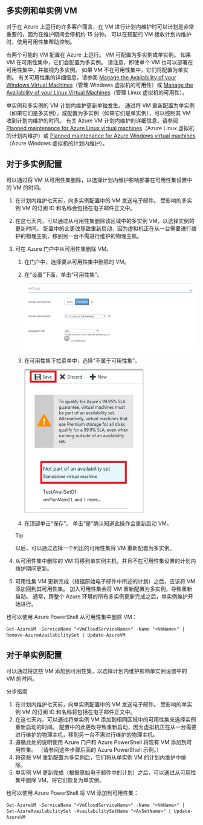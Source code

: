 ## <a name="multi-and-single-instance-vms"></a>多实例和单实例 VM
对于在 Azure 上运行的许多客户而言，在 VM 进行计划内维护时可以计划是非常重要的，因为在维护期间会停机约 15 分钟。 可以在预配的 VM 接收计划内维护时，使用可用性集帮助控制。

有两个可能的 VM 配置在 Azure 上运行。 VM 可配置为多实例或单实例。 如果 VM 在可用性集中，它们会配置为多实例。 请注意，即使单个 VM 也可以部署在可用性集中，并被视为多实例。 如果 VM 不在可用性集中，它们将配置为单实例。  有关可用性集的详细信息，请参阅 [Manage the Availability of your Windows Virtual Machines](../articles/virtual-machines/windows/manage-availability.md?toc=%2fvirtual-machines%2fwindows%2ftoc.json)（管理 Windows 虚拟机的可用性）或 [Manage the Availability of your Linux Virtual Machines](../articles/virtual-machines/linux/manage-availability.md?toc=%2fvirtual-machines%2flinux%2ftoc.json)（管理 Linux 虚拟机的可用性）。

单实例和多实例的 VM 计划内维护更新单独发生。 通过将 VM 重新配置为单实例（如果它们是多实例），或配置为多实例（如果它们是单实例），可以控制其 VM 收到计划内维护的时间。 有关 Azure VM 计划内维护的详细信息，请参阅 [Planned maintenance for Azure Linux virtual machines](../articles/virtual-machines/linux/planned-maintenance.md?toc=%2fvirtual-machines%2flinux%2ftoc.json)（Azure Linux 虚拟机的计划内维护）或 [Planned maintenance for Azure Windows virtual machines](../articles/virtual-machines/windows/planned-maintenance.md?toc=%2fvirtual-machines%2fwindows%2ftoc.json)（Azure Windows 虚拟机的计划内维护）。

## <a name="for-multi-instance-configuration"></a>对于多实例配置
可以通过将 VM 从可用性集删除，以选择计划内维护影响部署在可用性集设置中的 VM 的时间。

1. 在计划内维护七天前，向多实例配置中的 VM 发送电子邮件。 受影响的多实例 VM 的订阅 ID 和名称会包括在电子邮件正文中。
2. 在这七天内，可以通过从可用性集删除该区域中的多实例 VM，以选择实例的更新时间。 配置中的此更改导致重新启动，因为虚拟机正在从一台需要进行维护的物理主机，移到另一台不需进行维护的物理主机。
3. 可在 Azure 门户中从可用性集删除 VM。

   1. 在门户中，选择要从可用性集中删除的 VM。  

   2. 在“设置”下面，单击“可用性集”。

      ![可用性集选择](./media/virtual-machines-planned-maintenance-schedule/availabilitysetselection.png)

   3. 在可用性集下拉菜单中，选择“不属于可用性集”。

      ![从集中删除](./media/virtual-machines-planned-maintenance-schedule/availabilitysetwarning.png)

   4. 在顶部单击“保存”。 单击“是”确认知道此操作会重新启动 VM。

   >[!TIP]
   >以后，可以通过选择一个列出的可用性集将 VM 重新配置为多实例。

4. 从可用性集中删除的 VM 将移到单实例主机，并且不在可用性集设置的计划内维护期间更新。
5. 可用性集 VM 更新完成（根据原始电子邮件中所述的计划）之后，应该将 VM 添加回到其可用性集。 加入可用性集会将 VM 重新配置为多实例，导致重新启动。 通常，跨整个 Azure 环境的所有多实例更新完成之后，单实例维护开始进行。

也可以使用 Azure PowerShell 从可用性集中删除 VM：

```
Get-AzureVM -ServiceName "<VmCloudServiceName>" -Name "<VmName>" | Remove-AzureAvailabilitySet | Update-AzureVM
```

## <a name="for-single-instance-configuration"></a>对于单实例配置
可以通过将这些 VM 添加到可用性集，以选择计划内维护影响单实例设置中的 VM 的时间。

分步指南

1. 在计划内维护七天前，向单实例配置中的 VM 发送电子邮件。 受影响的单实例 VM 的订阅 ID 和名称将包括在电子邮件正文中。
2. 在这七天内，可以通过将单实例 VM 添加到相同区域中的可用性集来选择实例重新启动的时间。 配置中的此更改导致重新启动，因为虚拟机正在从一台需要进行维护的物理主机，移到另一台不需进行维护的物理主机。
3. 遵循此处的说明使用 Azure 门户和 Azure PowerShell 将现有 VM 添加到可用性集。 （请参阅这些步骤后面的 Azure PowerShell 示例。）
4. 将这些 VM 重新配置为多实例后，它们将从单实例 VM 的计划内维护中排除。
5. 单实例 VM 更新完成（根据原始电子邮件中的计划）之后，可以通过从可用性集中删除 VM，将它们恢复为单实例。

也可以使用 Azure PowerShell 将 VM 添加到可用性集：

    Get-AzureVM -ServiceName "<VmCloudServiceName>" -Name "<VmName>" | Set-AzureAvailabilitySet -AvailabilitySetName "<AvSetName>" | Update-AzureVM

<!--Anchors-->

<!--Link references-->
<!-- Not Available on [Virtual Machines Manage Availability]: virtual-machines-windows-tutorial.md -->
<!-- Not Available on [Understand planned versus unplanned maintenance]: virtual-machines-manage-availability.md#Understand-planned-versus-unplanned-maintenance/  -->
